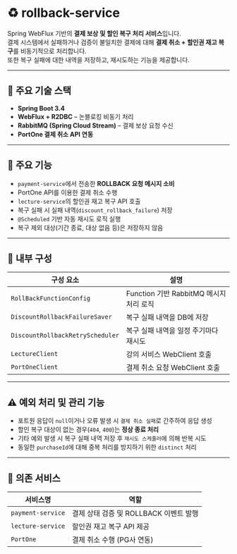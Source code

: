 # ♻️ rollback-service

Spring WebFlux 기반의 **결제 보상 및 할인 복구 처리 서비스**입니다.  
결제 시스템에서 실패하거나 검증이 불일치한 결제에 대해 **결제 취소 + 할인권 재고 복구**를 비동기적으로 처리합니다.  
또한 복구 실패에 대한 내역을 저장하고, 재시도하는 기능을 제공합니다.

---

## 🚀 주요 기술 스택
- **Spring Boot 3.4**
- **WebFlux + R2DBC** – 논블로킹 비동기 처리
- **RabbitMQ (Spring Cloud Stream)** – 결제 보상 요청 수신
- **PortOne 결제 취소 API 연동**

---

## 🧩 주요 기능

- `payment-service`에서 전송한 **ROLLBACK 요청 메시지 소비**
- PortOne API를 이용한 결제 취소 수행
- `lecture-service`의 할인권 재고 복구 API 호출
- 복구 실패 시 실패 내역(`discount_rollback_failure`) 저장
- `@Scheduled` 기반 자동 재시도 로직 실행
- 복구 제외 대상(기간 종료, 대상 없음 등)은 저장하지 않음

---

## 🧱 내부 구성

| 구성 요소 | 설명 |
|-----------|------|
| `RollBackFunctionConfig` | Function<Flux> 기반 RabbitMQ 메시지 처리 로직 |
| `DiscountRollbackFailureSaver` | 복구 실패 내역을 DB에 저장 |
| `DiscountRollbackRetryScheduler` | 복구 실패 내역을 일정 주기마다 재시도 |
| `LectureClient` | 강의 서비스 WebClient 호출 |
| `PortOneClient` | 결제 취소 요청 WebClient 호출 |

---

## ⚠ 예외 처리 및 관리 기능

- 포트원 응답이 `null`이거나 오류 발생 시 `결제 취소 실패`로 간주하여 응답 생성
- 할인 복구 대상이 없는 경우(`404`, `400`)는 **정상 종료 처리**
- 기타 예외 발생 시 복구 실패 내역 저장 후 `재시도 스케줄러`에 의해 반복 시도
- 동일한 `purchaseId`에 대해 중복 처리를 방지하기 위한 `distinct` 처리

---

## 📡 의존 서비스

| 서비스명         | 역할                            |
|------------------|---------------------------------|
| `payment-service` | 결제 상태 검증 및 ROLLBACK 이벤트 발행 |
| `lecture-service` | 할인권 재고 복구 API 제공         |
| `PortOne`         | 결제 취소 수행 (PG사 연동)       |